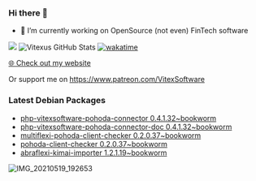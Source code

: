 ### Hi there 👋

- 🔭 I’m currently working on OpenSource  (not even) FinTech software

![](https://komarev.com/ghpvc/?username=Vitexus)
![Vitexus GitHub Stats](https://github-readme-stats.vercel.app/api?username=Vitexus&show_icons=true)
[![wakatime](https://wakatime.com/badge/user/5abba9ca-813e-43ac-9b5f-b1cfdf3dc1c7.svg)](https://wakatime.com/@5abba9ca-813e-43ac-9b5f-b1cfdf3dc1c7)

<p><a href="https://vitexsoftware.cz">🌐 Check out my website</a></p>

Or support me on https://www.patreon.com/VitexSoftware

### Latest Debian Packages
<!-- DEBIAN-PACKAGES-LIST:START -->
- [php-vitexsoftware-pohoda-connector 0.4.1.32~bookworm](https://repo.vitexsoftware.com/package.php?package=php-vitexsoftware-pohoda-connector)
- [php-vitexsoftware-pohoda-connector-doc 0.4.1.32~bookworm](https://repo.vitexsoftware.com/package.php?package=php-vitexsoftware-pohoda-connector-doc)
- [multiflexi-pohoda-client-checker 0.2.0.37~bookworm](https://repo.vitexsoftware.com/package.php?package=multiflexi-pohoda-client-checker)
- [pohoda-client-checker 0.2.0.37~bookworm](https://repo.vitexsoftware.com/package.php?package=pohoda-client-checker)
- [abraflexi-kimai-importer 1.2.1.19~bookworm](https://repo.vitexsoftware.com/package.php?package=abraflexi-kimai-importer)
<!-- DEBIAN-PACKAGES-LIST:END -->

![IMG_20210519_192653](https://user-images.githubusercontent.com/2621130/120022731-1bd48900-bfed-11eb-90f9-4f88f560b8b7.jpg)

<!--
**Vitexus/Vitexus** is a ✨ _special_ ✨ repository because its `README.md` (this file) appears on your GitHub profile.

Here are some ideas to get you started:

- 🌱 I’m currently learning ...
- 👯 I’m looking to collaborate on ...
- 🤔 I’m looking for help with ...
- 💬 Ask me about ...
- 📫 How to reach me: ...
- 😄 Pronouns: ...
- ⚡ Fun fact: ...
-->


